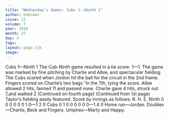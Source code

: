 ```yaml
---
title: "Wednesday’s Games: Cubs 1--Ninth 1"
author: Unknown
issue: 12
volume: 7
year: 1916
month: 27
day: V
tags:
layout: page.njk
image:
---
```

Cubs 1—Ninth 1       The Cub-Ninth game resulted in a tie score. 1—1. The game was marked by fine pitching by Charlie and Albie, and spectacular fielding.       The Cubs scored when Jordon hit the ball for the circuit in the 2nd frame.       Fingers scored on Charlie’s two bags “in the 7th, tying the score.       Albie allowed 2 hits, fanned 11 and passed none.       Charlie gave 4 hits, struck out 7,and walked 2       (Continued on fourth page)       (Continued from 1st page)      Taylor’s fielding easily featured.       Score by innings as follows:      R. H. E. Ninth 0 0 0 0 0 0 1 0—1 2 0 Cubs 0 1 0 0 0 0 0 0—1 4 0      Home run—Jordan.      Doubles—Charlie, Beck and Fingers.       Umpires—Marty and Happy. 

